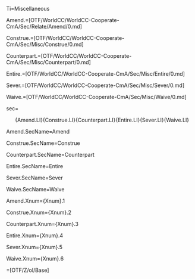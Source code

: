 Ti=Miscellaneous

Amend.=[OTF/WorldCC/WorldCC-Cooperate-CmA/Sec/Relate/Amend/0.md]

Construe.=[OTF/WorldCC/WorldCC-Cooperate-CmA/Sec/Misc/Construe/0.md]

Counterpart.=[OTF/WorldCC/WorldCC-Cooperate-CmA/Sec/Misc/Counterpart/0.md]

Entire.=[OTF/WorldCC/WorldCC-Cooperate-CmA/Sec/Misc/Entire/0.md]

Sever.=[OTF/WorldCC/WorldCC-Cooperate-CmA/Sec/Misc/Sever/0.md]

Waive.=[OTF/WorldCC/WorldCC-Cooperate-CmA/Sec/Misc/Waive/0.md]

sec=<ol>{Amend.LI}{Construe.LI}{Counterpart.LI}{Entire.LI}{Sever.LI}{Waive.LI}</ol>

Amend.SecName=Amend

Construe.SecName=Construe

Counterpart.SecName=Counterpart

Entire.SecName=Entire

Sever.SecName=Sever

Waive.SecName=Waive


Amend.Xnum={Xnum}.1

Construe.Xnum={Xnum}.2

Counterpart.Xnum={Xnum}.3

Entire.Xnum={Xnum}.4

Sever.Xnum={Xnum}.5

Waive.Xnum={Xnum}.6

=[OTF/Z/ol/Base]
